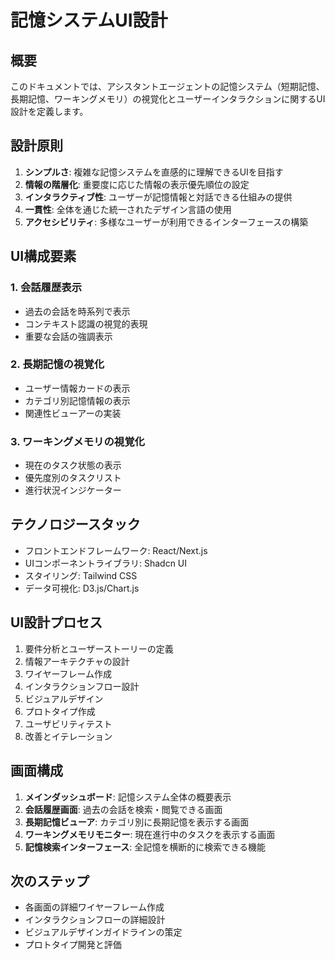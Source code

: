 # 記憶システムUI設計

## 概要
このドキュメントでは、アシスタントエージェントの記憶システム（短期記憶、長期記憶、ワーキングメモリ）の視覚化とユーザーインタラクションに関するUI設計を定義します。

## 設計原則

1. **シンプルさ**: 複雑な記憶システムを直感的に理解できるUIを目指す
2. **情報の階層化**: 重要度に応じた情報の表示優先順位の設定
3. **インタラクティブ性**: ユーザーが記憶情報と対話できる仕組みの提供
4. **一貫性**: 全体を通じた統一されたデザイン言語の使用
5. **アクセシビリティ**: 多様なユーザーが利用できるインターフェースの構築

## UI構成要素

### 1. 会話履歴表示
- 過去の会話を時系列で表示
- コンテキスト認識の視覚的表現
- 重要な会話の強調表示

### 2. 長期記憶の視覚化
- ユーザー情報カードの表示
- カテゴリ別記憶情報の表示
- 関連性ビューアーの実装

### 3. ワーキングメモリの視覚化
- 現在のタスク状態の表示
- 優先度別のタスクリスト
- 進行状況インジケーター

## テクノロジースタック

- フロントエンドフレームワーク: React/Next.js
- UIコンポーネントライブラリ: Shadcn UI
- スタイリング: Tailwind CSS
- データ可視化: D3.js/Chart.js

## UI設計プロセス

1. 要件分析とユーザーストーリーの定義
2. 情報アーキテクチャの設計
3. ワイヤーフレーム作成
4. インタラクションフロー設計
5. ビジュアルデザイン
6. プロトタイプ作成
7. ユーザビリティテスト
8. 改善とイテレーション

## 画面構成

1. **メインダッシュボード**: 記憶システム全体の概要表示
2. **会話履歴画面**: 過去の会話を検索・閲覧できる画面
3. **長期記憶ビューア**: カテゴリ別に長期記憶を表示する画面
4. **ワーキングメモリモニター**: 現在進行中のタスクを表示する画面
5. **記憶検索インターフェース**: 全記憶を横断的に検索できる機能

## 次のステップ

- 各画面の詳細ワイヤーフレーム作成
- インタラクションフローの詳細設計
- ビジュアルデザインガイドラインの策定
- プロトタイプ開発と評価